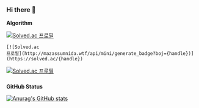 ### Hi there 👋



**Algorithm**

[![Solved.ac
프로필](http://mazassumnida.wtf/api/v2/generate_badge?boj=wjh51333)](https://solved.ac/wjh51333)

```
[![Solved.ac
프로필](http://mazassumnida.wtf/api/mini/generate_badge?boj={handle})](https://solved.ac/{handle})
```

[![Solved.ac
프로필](http://mazassumnida.wtf/api/mini/generate_badge?boj=wjh51333)](https://solved.ac/wjh51333)



### 

**GitHub Status**

[![Anurag's GitHub stats](https://github-readme-stats.vercel.app/api?username=wjh51333&theme=onedark&show_iocns=true)](https://github.com/anuraghazra/github-readme-stats)



<!--
**wjh51333/wjh51333** is a ✨ _special_ ✨ repository because its `README.md` (this file) appears on your GitHub profile.

Here are some ideas to get you started:

- 🔭 I’m currently working on ...
- 🌱 I’m currently learning ...
- 👯 I’m looking to collaborate on ...
- 🤔 I’m looking for help with ...
- 💬 Ask me about ...
- 📫 How to reach me: ...
- 😄 Pronouns: ...
- ⚡ Fun fact: ...
-->

